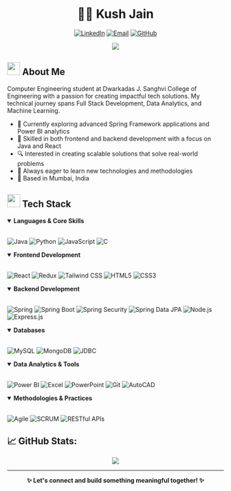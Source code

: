 # <div align="center">👨‍💻 Kush Jain</div>
<div align="center">
  <a href="https://www.linkedin.com/in/kush-jain-0a8910299/"><img src="https://img.shields.io/badge/LinkedIn-%230077B5.svg?style=for-the-badge&logo=linkedin&logoColor=white" alt="LinkedIn"></a>
  <a href="mailto:kushjjain@gmail.com"><img src="https://img.shields.io/badge/Email-D14836?style=for-the-badge&logo=gmail&logoColor=white" alt="Email"></a>
  <a href="https://github.com/kushjjain"><img src="https://img.shields.io/badge/GitHub-%23121011.svg?style=for-the-badge&logo=github&logoColor=white" alt="GitHub"></a>
</div>

<p align="center">
  <img src="https://readme-typing-svg.herokuapp.com/?lines=Full+Stack+Developer;Java+Developer;Data+Analytics+Enthusiast&font=Fira%20Code&center=true&width=440&height=45&color=f75c7e&vCenter=true&size=22">
</p>

## <img src="https://media.giphy.com/media/iY8CRBdQXODJSCERIr/giphy.gif" width="30px"> About Me 

Computer Engineering student at Dwarkadas J. Sanghvi College of Engineering with a passion for creating impactful tech solutions. My technical journey spans Full Stack Development, Data Analytics, and Machine Learning.

- 🌱 Currently exploring advanced Spring Framework applications and Power BI analytics
- 💼 Skilled in both frontend and backend development with a focus on Java and React
- 🔍 Interested in creating scalable solutions that solve real-world problems
- 🚀 Always eager to learn new technologies and methodologies
- 📍 Based in Mumbai, India

## <img src="https://media2.giphy.com/media/QssGEmpkyEOhBCb7e1/giphy.gif?cid=ecf05e47a0n3gi1bfqntqmob8g9aid1oyj2wr3ds3mg700bl&rid=giphy.gif" width="30px"> Tech Stack

<details open>
<summary><b>Languages & Core Skills</b></summary>
<br>
<p>
  <img src="https://img.shields.io/badge/Java-%23ED8B00.svg?style=for-the-badge&logo=openjdk&logoColor=white" alt="Java">
  <img src="https://img.shields.io/badge/Python-%233776AB.svg?style=for-the-badge&logo=python&logoColor=white" alt="Python">
  <img src="https://img.shields.io/badge/JavaScript-%23F7DF1E.svg?style=for-the-badge&logo=javascript&logoColor=black" alt="JavaScript">
  <img src="https://img.shields.io/badge/C-%2300599C.svg?style=for-the-badge&logo=c&logoColor=white" alt="C">
</p>
</details>

<details open>
<summary><b>Frontend Development</b></summary>
<br>
<p>
  <img src="https://img.shields.io/badge/React-%2320232a.svg?style=for-the-badge&logo=react&logoColor=%2361DAFB" alt="React">
  <img src="https://img.shields.io/badge/Redux-%23593d88.svg?style=for-the-badge&logo=redux&logoColor=white" alt="Redux">
  <img src="https://img.shields.io/badge/TailwindCSS-%2338B2AC.svg?style=for-the-badge&logo=tailwind-css&logoColor=white" alt="Tailwind CSS">
  <img src="https://img.shields.io/badge/HTML5-%23E34F26.svg?style=for-the-badge&logo=html5&logoColor=white" alt="HTML5">
  <img src="https://img.shields.io/badge/CSS3-%231572B6.svg?style=for-the-badge&logo=css3&logoColor=white" alt="CSS3">
</p>
</details>

<details open>
<summary><b>Backend Development</b></summary>
<br>
<p>
  <img src="https://img.shields.io/badge/Spring-%236DB33F.svg?style=for-the-badge&logo=spring&logoColor=white" alt="Spring">
  <img src="https://img.shields.io/badge/SpringBoot-%236DB33F.svg?style=for-the-badge&logo=springboot&logoColor=white" alt="Spring Boot">
  <img src="https://img.shields.io/badge/Spring_Security-6DB33F?style=for-the-badge&logo=spring&logoColor=white" alt="Spring Security">
  <img src="https://img.shields.io/badge/Spring_Data_JPA-6DB33F?style=for-the-badge&logo=spring&logoColor=white" alt="Spring Data JPA">
  <img src="https://img.shields.io/badge/Node.js-339933?style=for-the-badge&logo=nodedotjs&logoColor=white" alt="Node.js">
  <img src="https://img.shields.io/badge/Express.js-%23404d59.svg?style=for-the-badge&logo=express&logoColor=white" alt="Express.js">
</p>
</details>

<details open>
<summary><b>Databases</b></summary>
<br>
<p>
  <img src="https://img.shields.io/badge/MySQL-4479A1.svg?style=for-the-badge&logo=mysql&logoColor=white" alt="MySQL">
  <img src="https://img.shields.io/badge/MongoDB-%234ea94b.svg?style=for-the-badge&logo=mongodb&logoColor=white" alt="MongoDB">
  <img src="https://img.shields.io/badge/JDBC-007396?style=for-the-badge&logo=java&logoColor=white" alt="JDBC">
</p>
</details>

<details open>
<summary><b>Data Analytics & Tools</b></summary>
<br>
<p>
  <img src="https://img.shields.io/badge/PowerBI-F2C811?style=for-the-badge&logo=powerbi&logoColor=black" alt="Power BI">
  <img src="https://img.shields.io/badge/Excel-217346?style=for-the-badge&logo=microsoft-excel&logoColor=white" alt="Excel">
  <img src="https://img.shields.io/badge/PowerPoint-B7472A?style=for-the-badge&logo=microsoft-powerpoint&logoColor=white" alt="PowerPoint">
  <img src="https://img.shields.io/badge/Git-%23F05033.svg?style=for-the-badge&logo=git&logoColor=white" alt="Git"> 
  <img src="https://img.shields.io/badge/AutoCAD-E10B0B?style=for-the-badge&logo=autodesk&logoColor=white" alt="AutoCAD">
</p>
</details>

<details open>
<summary><b>Methodologies & Practices</b></summary>
<br>
<p>
  <img src="https://img.shields.io/badge/Agile-0052CC?style=for-the-badge&logo=agile&logoColor=white" alt="Agile">
  <img src="https://img.shields.io/badge/SCRUM-6DB33F?style=for-the-badge&logo=scrumalliance&logoColor=white" alt="SCRUM">
  <img src="https://img.shields.io/badge/RESTful_APIs-FF6C37?style=for-the-badge&logo=postman&logoColor=white" alt="RESTful APIs">
</p>
</details>


## 📈 GitHub Stats:

<p align="center">
  <img src="https://github-readme-stats.vercel.app/api/top-langs/?username=kushjjain&theme=gruvbox&layout=compact&hide_border=false" />
</p>

---

<p align="center"><b>✨ Let's connect and build something meaningful together! ✨</b></p>
